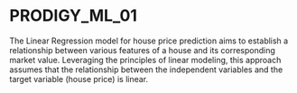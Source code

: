 # PRODIGY_ML_01
The Linear Regression model for house price prediction aims to establish a relationship between various features of a house and its corresponding market value. 
Leveraging the principles of linear modeling, this approach assumes that the relationship between the independent variables and the target variable (house price) is linear.
